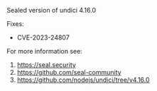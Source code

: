 Sealed version of undici 4.16.0

Fixes:
- CVE-2023-24807

For more information see:
  1. https://seal.security
  2. https://github.com/seal-community
  3. https://github.com/nodejs/undici/tree/v4.16.0
